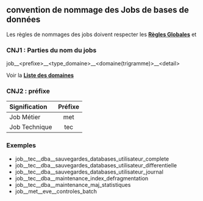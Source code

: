 ## convention de nommage des Jobs de bases de données

Les règles de nommages des jobs doivent respecter les **[Règles Globales](GlobalRules.md)** et

### CNJ1 : Parties du nom du jobs
job__\<prefixe\>\_\_\<type_domaine>_\_\<domaine(trigramme)>\_\_\<detail\>

Voir la **[Liste des domaines](DomainsList.md)** 
### CNJ2 : préfixe
|	Signification	|	Préfixe	|
|	:---	|	:---:	|
|	Job Métier	|	met	|
|	Job Technique	|	tec	|


### Exemples

- job__tec__dba__sauvegardes_databases_utilisateur_complete
- job__tec__dba__sauvegardes_databases_utilisateur_differentielle
- job__tec__dba__sauvegardes_databases_utilisateur_journal
- job__tec__dba__maintenance_index_defragmentation
- job__tec__dba__maintenance_maj_statistiques
- job__met__eve__controles_batch

